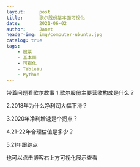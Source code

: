 ```yaml
---
layout:     post
title:      歌尔股份基本面可视化
date:       2021-06-02
author:     Janet
header-img: img/computer-ubuntu.jpg
catalog: true
tags:
    - 股票
    - 基本面
    - 可视化
    - Tableau
    - Python
---
```


带着问题看歌尔故事
1.歌尔股份主要营收构成是什么？

2.2018年为什么净利润大幅下滑？

3.2020年净利增速是个拐点？

4.21-22年合理估值是多少？

5.21年跟踪点



也可以点击博客右上方可视化展示查看

